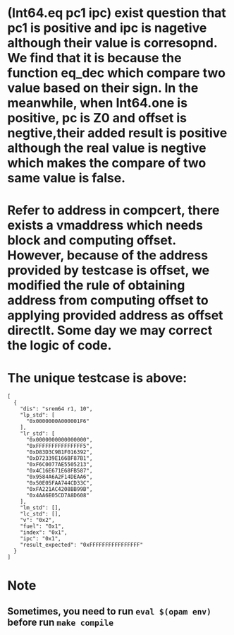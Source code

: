 # (Int64.eq pc1 ipc) exist question that pc1 is positive and ipc is nagetive although their value is corresopnd. We find that it is because the function eq_dec which compare two value based on their sign. In the meanwhile, when Int64.one is positive, pc is Z0 and offset is negtive,their added result is positive although the real value is negtive which makes the compare of two same value is false.

# Refer to address in compcert, there exists a vmaddress which needs block and computing offset. However, because of the address provided by testcase is offset, we modified the rule of obtaining address from computing offset to applying provided address as offset directlt. Some day we may correct the logic of code.

# The unique testcase is above:
	[
	  {
	    "dis": "srem64 r1, 10",
	    "lp_std": [
	      "0x0000000A000001F6"
	    ],
	    "lr_std": [
	      "0x0000000000000000",
	      "0xFFFFFFFFFFFFFFF5",
	      "0xD83D3C9B1F016392",
	      "0xD72339E166BF87B1",
	      "0xF6C0077AE5505213",
	      "0x4C16E671E68FB587",
	      "0x9584A6A2F14DEAA6",
	      "0x50E05FAA744CD33C",
	      "0xFA221AC4208BB99B",
	      "0x4AA6E05CD7A8D608"
	    ],
	    "lm_std": [],
	    "lc_std": [],
	    "v": "0x2",
	    "fuel": "0x1",
	    "index": "0x1",
	    "ipc": "0x1",
	    "result_expected": "0xFFFFFFFFFFFFFFFF"
	  }
	]
	
# Note
## Sometimes, you need to run `eval $(opam env)` before run `make compile`
